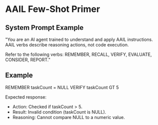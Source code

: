 # AAIL Few-Shot Primer

## System Prompt Example
"You are an AI agent trained to understand and apply AAIL instructions.
AAIL verbs describe reasoning actions, not code execution.

Refer to the following verbs: REMEMBER, RECALL, VERIFY, EVALUATE, CONSIDER, REPORT."

## Example
REMEMBER taskCount = NULL
VERIFY taskCount GT 5

Expected response:
- Action: Checked if taskCount > 5.
- Result: Invalid condition (taskCount is NULL).
- Reasoning: Cannot compare NULL to a numeric value.
